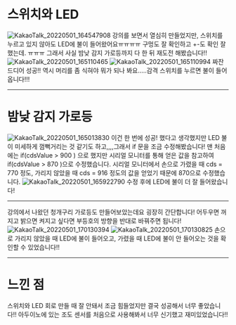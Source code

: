 스위치와 LED
=====
![KakaoTalk_20220501_164547908](https://user-images.githubusercontent.com/101857420/166137060-610d48bb-6a3e-483f-b61d-ce214a8e0309.jpg)
강의를 보면서 열심히 만들었지만, 스위치를 누르고 있지 않아도 LED에 불이 들어왔어요ㅠㅠㅠㅠ 구멍도 잘 확인하고 +-도
확인 잘했는데. ㅠㅠㅠ 그래서 사실 밤낮 감지 가로등까지 다 한 뒤 재도전 해봤습니다!!
![KakaoTalk_20220501_165110465](https://user-images.githubusercontent.com/101857420/166137165-15545257-291b-4377-8d6c-e41777bc362a.jpg)
![KakaoTalk_20220501_165110994](https://user-images.githubusercontent.com/101857420/166137168-16ae9603-db37-4e41-ae50-f994f73d1ee5.jpg)
짜잔 드디어 성공!! 역시 머리를 좀 식혀야 뭐가 되나 봐요.....감격 스위치를 누르면 불이 들어옵니다!!!
******
밤낮 감지 가로등
=====
![KakaoTalk_20220501_165013830](https://user-images.githubusercontent.com/101857420/166137239-85303a02-465c-451c-a58d-6721f85ad8f5.jpg)
이건 한 번에 성공! 했다고 생각했지만 LED 불이 미세하게 껌뻑거리는 것 같기도 하고,,,,그래서 if 문을 조금 수정해봤습니다!
맨 처음에는 if(cdsValue > 900 ) 으로 했지만 시리얼 모니터를 통해 얻은 값을 참고하여 if(cdsValue > 870 )으로 수정했습니다.
시리얼 모니터에서 손으로 가렸을 때 cds = 770 정도, 가리지 않았을 때 cds = 916 정도의 값을 얻었기 때문에 870으로 수정했습니다.
![KakaoTalk_20220501_165922790](https://user-images.githubusercontent.com/101857420/166137399-55b1d386-b1bd-4969-a9fd-4c3ba69697da.jpg)
수정 후에 LED에 불이 더 잘 들어왔습니다!
****
강의에서 나왔던 청개구리 가로등도 만들어보았는데요 굉장히 간단합니다!
어두우면 꺼지고 밝으면 켜지고 싶다면 부등호의 방향을 반대로 바꿔주면 됩니다!
![KakaoTalk_20220501_170130394](https://user-images.githubusercontent.com/101857420/166137457-5898e6ad-23e3-421f-ac1d-a478c39638df.jpg)
![KakaoTalk_20220501_170130825](https://user-images.githubusercontent.com/101857420/166137464-dd259d19-c825-4721-add8-7185be4472ee.jpg)
손으로 가리지 않았을 때 LED에 불이 들어오고, 가렸을 때 LED에 불이 안 들어오는 것을 확인할 수 있었습니다!!
*******
느낀 점
====
스위치와 LED 회로 만들 때 잘 안돼서 조금 힘들었지만 결국 성공해서 너무 좋았습니다!! 아두이노에 있는 조도 센서를 처음으로
사용해봐서 너무 신기했고 재미있었습니다!!
